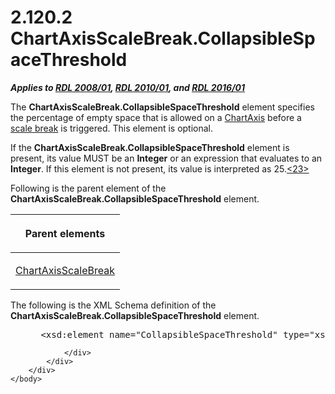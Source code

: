 <html dir="LTR" xmlns:mshelp="http://msdn.microsoft.com/mshelp" xmlns:ddue="http://ddue.schemas.microsoft.com/authoring/2003/5" xmlns:xlink="http://www.w3.org/1999/xlink" xmlns:tool="http://www.microsoft.com/tooltip">
    <head>
        <meta http-equiv="Content-Type" content="text/html; CHARSET=utf-8"></meta>
        <meta name="save" content="history"></meta>
        <title>2.120.2 ChartAxisScaleBreak.CollapsibleSpaceThreshold</title>
        <xml>
            <mshelp:toctitle title="2.120.2 ChartAxisScaleBreak.CollapsibleSpaceThreshold"></mshelp:toctitle>
            <mshelp:rltitle title="[MS-RDL]: ChartAxisScaleBreak.CollapsibleSpaceThreshold"></mshelp:rltitle>
            <mshelp:keyword index="A" term="142a1713-1bb5-40d6-8165-27733659431c"></mshelp:keyword>
            <mshelp:attr name="DCSext.ContentType" value="open specification"></mshelp:attr>
            <mshelp:attr name="AssetID" value="142a1713-1bb5-40d6-8165-27733659431c"></mshelp:attr>
            <mshelp:attr name="TopicType" value="kbRef"></mshelp:attr>
            <mshelp:attr name="DCSext.Title" value="[MS-RDL]: ChartAxisScaleBreak.CollapsibleSpaceThreshold" />
        </xml>
    </head>
    <body>
        <div id="header">
            <h1 class="heading">2.120.2 ChartAxisScaleBreak.CollapsibleSpaceThreshold</h1>
        </div>
        <div id="mainSection">
            <div id="mainBody">
                <div id="allHistory" class="saveHistory"></div>
                <div id="sectionSection0" class="section" name="collapseableSection">
                    

<p><b><i>Applies to </i></b><a href="1e855f94-4617-47e4-b89e-0856c6cb420f.html"><b><i>RDL 2008/01</i></b></a><b><i>,
</i></b><a href="3428e690-a348-4ec7-8a6a-8efb42d2cdee.html"><b><i>RDL 2010/01</i></b></a><b><i>,
and </i></b><a href="52ce3983-2bfc-4e72-9359-42aaf5fe4509.html"><b><i>RDL 2016/01</i></b></a></p>

<p>The <b>ChartAxisScaleBreak.CollapsibleSpaceThreshold</b>
element specifies the percentage of empty space that is allowed on a <a href="0c19f1cb-ef68-4c28-a2d0-8601b7fd0f32.html">ChartAxis</a> before a <a href="b2482b3f-74ab-4ca8-a9e5-c07955011743.html#gt_2d4a929f-30aa-49de-98c0-dbee18f13f34">scale break</a> is triggered.
This element is optional.</p>

<p>If the <b>ChartAxisScaleBreak.CollapsibleSpaceThreshold</b>
element is present, its value MUST be an <b>Integer</b> or an expression that
evaluates to an <b>Integer</b>. If this element is not present, its value is
interpreted as 25.<a id="Appendix_A_Target_23"></a><a href="1fe5fd87-2de5-4b2c-b762-5a4fd1373621.html#Appendix_A_23" aria-label="Product behavior note 23">&lt;23&gt;</a></p>

<p>Following is the parent element of the <b>ChartAxisScaleBreak.CollapsibleSpaceThreshold</b>
element.</p>

<table>
 <thead>
  <tr>
   <th>
   <p>Parent elements</p>
   </th>
  </tr>
 </thead>
 <tr>
  <td>
  <p><a href="2933ab6c-fef1-4e72-8f2f-fae83e9e3bb8.html">ChartAxisScaleBreak</a></p>
  </td>
 </tr>
</table>

<p>The following is the XML Schema definition of the <b>ChartAxisScaleBreak.CollapsibleSpaceThreshold</b>
element.</p>

<dl>
<dd>
<div><pre> &lt;xsd:element name=&quot;CollapsibleSpaceThreshold&quot; type=&quot;xsd:string&quot; minOccurs=&quot;0&quot; /&gt;
</pre></div>
</dd></dl>


                </div>
            </div>
        </div>
    </body>
</html>